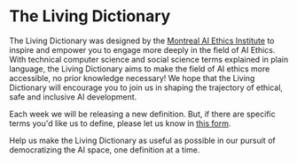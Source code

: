 # The Living Dictionary 

The Living Dictionary was designed by the [Montreal AI Ethics Institute](https://montrealethics.ai/) to inspire and empower you to engage more deeply in the field of AI Ethics. With technical computer science and social science terms explained in plain language, the Living Dictionary aims to make the field of AI ethics more accessible, no prior knowledge necessary! We hope that the Living Dictionary will encourage you to join us in shaping the trajectory of ethical, safe and inclusive AI development.

Each week we will be releasing a new definition. But, if there are specific terms you'd like us to define, please let us know in [this form](https://airtable.com/shrB3tKSE2MUqPbBv). 

Help us make the Living Dictionary as useful as possible in our pursuit of democratizing the AI space, one definition at a time.

